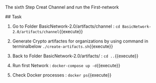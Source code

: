 The sixth Step
Creat Channel and run the First-network 

## Task

1.  Go to Folder BasicNetwork-2.0/artifacts/channel : 
   `cd BasicNetwork-2.0/artifacts/channel`{{execute}}

21.  Generate Crypto artifactes for organizations by using command in terminalbelow
   `./create-artifacts.sh`{{execute}}

3. Back to Folder BasicNetwork-2.0/artifacts/ :
   `cd ..`{{execute}}  

4. Run first Network :
   `docker-compose up -d`{{execute}} 

5. Check Docker processes :
   `docker ps`{{execute}}  